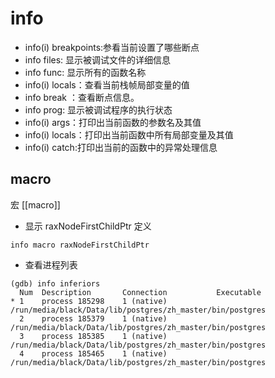 # info

- info(i) breakpoints:参看当前设置了哪些断点
- info files: 显示被调试文件的详细信息
- info func: 显示所有的函数名称
- info(i) locals：查看当前栈帧局部变量的值
- info break ：查看断点信息。
- info prog: 显示被调试程序的执行状态
- info(i) args：打印出当前函数的参数名及其值
- info(i) locals：打印出当前函数中所有局部变量及其值
- info(i) catch:打印出当前的函数中的异常处理信息

## macro
宏 [[macro]]

- 显示 raxNodeFirstChildPtr 定义
```shell
info macro raxNodeFirstChildPtr
```

- 查看进程列表
```shell
(gdb) info inferiors 
  Num  Description       Connection           Executable        
* 1    process 185298    1 (native)           /run/media/black/Data/lib/postgres/zh_master/bin/postgres 
  2    process 185379    1 (native)           /run/media/black/Data/lib/postgres/zh_master/bin/postgres 
  3    process 185385    1 (native)           /run/media/black/Data/lib/postgres/zh_master/bin/postgres 
  4    process 185465    1 (native)           /run/media/black/Data/lib/postgres/zh_master/bin/postgres 
```
